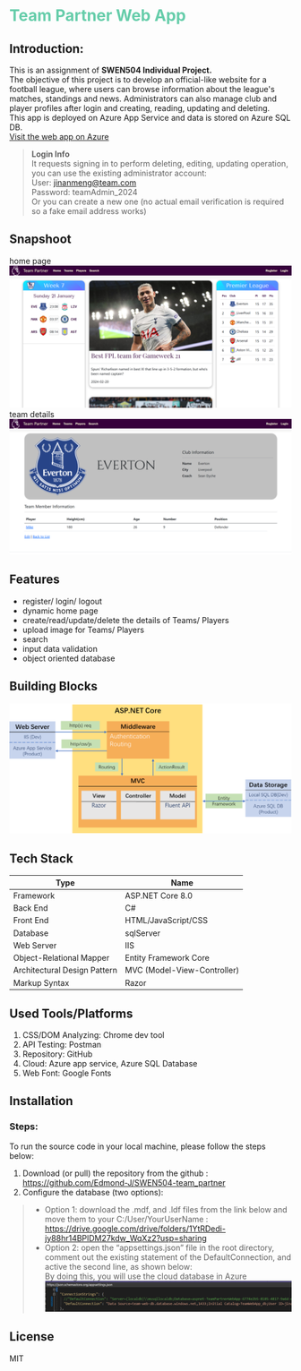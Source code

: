 # <font color=mediumaquamarine> Team Partner Web App </font>
## Introduction:
This is an assignment of **SWEN504 Individual Project.**   
The objective of this project is to develop an official-like website for a football league, where users can browse information about the league's matches, standings and news. Administrators can also manage club and player profiles after login and creating, reading, updating and deleting.  
This app is deployed on Azure App Service and data is stored on Azure SQL DB.  
[Visit the web app on Azure](https://teamwebapp20240112194902.azurewebsites.net/)  
>**Login Info**  
It requests signing in to perform deleting, editing, updating operation, you can use the existing administrator account:  
User: jinanmeng@team.com  
Password: teamAdmin_2024  
Or you can create a new one (no actual email verification is required so a fake email address works)

## Snapshoot
home page
![home](screenshot/UI1.png)
team details
![team](screenshot/UI2.png)

## Features
- register/ login/ logout
- dynamic home page
- create/read/update/delete the details of Teams/ Players
- upload image for Teams/ Players 
- search
- input data validation
- object oriented database

## Building Blocks
![building blocks](screenshot/UI3.png)

## Tech Stack 
| Type | Name |
| ----------- | ----------- |
| Framework  | ASP.NET Core 8.0 |
| Back End   | C# |
| Front End  | HTML/JavaScript/CSS |
| Database   | sqlServer |
| Web Server | IIS |
| Object-Relational Mapper | Entity Framework Core |
| Architectural Design Pattern|  MVC (Model-View-Controller) |
| Markup Syntax | Razor |

## Used Tools/Platforms
1.	CSS/DOM Analyzing: Chrome dev tool
2.	API Testing: Postman
3.	Repository: GitHub
4.	Cloud: Azure app service, Azure SQL Database
5.	Web Font: Google Fonts


## Installation
### Steps: ###   
To run the source code in your local machine, please follow the steps below:
1. Download (or pull) the repository from the github :   
https://github.com/Edmond-J/SWEN504-team_partner
2. Configure the database (two options):
>- Option 1: download the .mdf, and .ldf files from the link below and move them to your C:/User/YourUserName :  
https://drive.google.com/drive/folders/1YtRDedi-jy88hr14BPlDM27kdw_WqXz2?usp=sharing
>- Option 2: open the “appsettings.json” file in the root directory, comment out the existing statement of the DefaultConnection, and active the second line, as shown below:   
By doing this, you will use the cloud database in Azure
![database config](screenshot/UI4.png)

## License
MIT